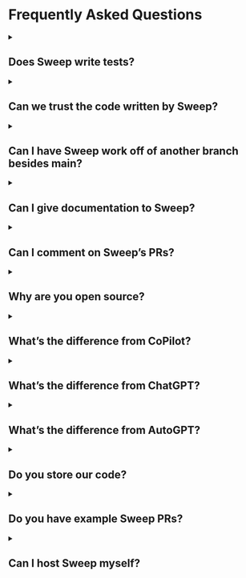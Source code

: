 # Frequently Asked Questions

<details>
<summary><h2>Does Sweep write tests?</h2></summary>

Yep! The easiest way to have Sweep write tests is by modifying the `description` parameter in your `sweep.yaml`. You can add something like:
“In <your repository>, the tests are written in <your format>. If you modify business logic, modify the tests as well using this format.” You can add anything you’d like to the description parameter, including formatting rules (like PEP8), code style, etc!

</details>

<details>
<summary><h2>Can we trust the code written by Sweep?</h2></summary>

You should always review the PR. However, we also perform testing to make sure the PR works using your existing GitHub actions. 
To get the best performance, add GitHub actions that lint, test, and validate your code.

</details>

<details>
<summary><h2>Can I have Sweep work off of another branch besides main?</h2></summary>

Yes! In the `sweep.yaml`, you can set the `branch` parameter to something besides your default branch, and Sweep will use that as a reference.

</details>

<details>
<summary><h2>Can I give documentation to Sweep?</h2></summary>

Yes! In the `sweep.yaml`, you can specify docs. Be sure to pick the prefix of the site, which will allow us to only fetch the docs you need.
Check out the example here: https://github.com/sweepai/sweep/blob/main/sweep.yaml.

</details>

<details>
<summary><h2>Can I comment on Sweep’s PRs?</h2></summary>

Yep! You have three options depending on the degree of the change:

1. You can comment on the issue, and Sweep will rewrite the entire pull request. This will use one of your GPT4 credits.
2. You can comment on the pull request (not a file) and Sweep can make substantial changes to the pull request. Sweep will search the codebase, and is able to modify and create files.
3. You can comment on the file directly, and Sweep will only modify that file. Use this for small single file changes.

</details>

<details>
<summary><h2>Why are you open source?</h2></summary>

We’re open source so that our users can see exactly how their data is processed, as well as learn from how Sweep works! We’re really excited about building a community of Sweep users(like you!).

</details>

<details>
<summary><h2>What’s the difference from CoPilot?</h2></summary>

Copilot lives in your IDE and writes small chunks of code at a time. This takes ~3-5 seconds, and you need to watch it the entire time. Sweep runs completely asynchronously, and handles the task end to end. This might take 10-15 minutes, but you’re able to walk away and come back to a finished pull request. Copilot also doesn’t have access to the latest documentation.

</details>

<details>
<summary><h2>What’s the difference from ChatGPT?</h2></summary>

ChatGPT can’t write the actual PR, and you’d have to paste the generated code into your codebase and create a PR yourself. ChatGPT doesn’t have access to your codebase and the latest documentation, so it’s limited with large software projects.

</details>

<details>
<summary><h2>What’s the difference from AutoGPT?</h2></summary>

AutoGPT(and similar tools) doesn’t work, and Sweep works. We don’t allow the language model to perform open domain tool execution (which doesn’t work well). We perform a fixed flow of search → plan → write code → validate code, repeating the last two steps. This lets us reliably generate PRs corresponding to the user description.

</details>

<details>
<summary><h2>Do you store our code?</h2></summary>

We access your GitHub repository at runtime. At the end of execution, your code is deleted from the server. To perform search over your codebase, we use the hashed contents along with the embeddings. This allows us to avoid storing any code as plaintext. Read more about it here: [https://docs.sweep.dev/blogs/search-infra](https://docs.sweep.dev/blogs/search-infra).

</details>

<details>
<summary><h2>Do you have example Sweep PRs?</h2></summary>

Yes! Check out [https://docs.sweep.dev/examples](https://docs.sweep.dev/examples).

</details>

<details>
<summary><h2>Can I host Sweep myself?</h2></summary>

Not at the moment, we want to work closely with all of our users and respond to their feedback. Self hosting doesn’t allow us to do this at the moment. Please reach out at team@sweep.dev if you have more questions.

</details>